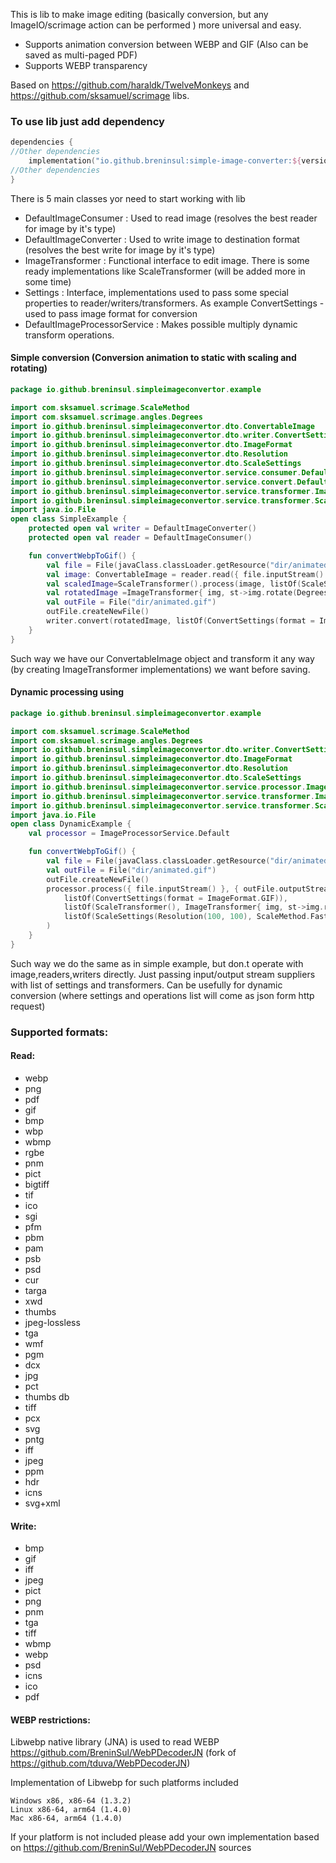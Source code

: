 This is lib to make image editing (basically conversion, but any ImageIO/scrimage action can be performed ) more universal and easy.



- Supports animation conversion between WEBP and GIF (Also can be saved as multi-paged PDF)
- Supports WEBP transparency

Based on https://github.com/haraldk/TwelveMonkeys and https://github.com/sksamuel/scrimage libs.

### To use lib just add dependency

````kotlin
dependencies {
//Other dependencies
    implementation("io.github.breninsul:simple-image-converter:${version}")
//Other dependencies
}
````

There is 5 main classes yor need to start working with lib
- DefaultImageConsumer : Used to read image (resolves the best reader for image by it's type)
- DefaultImageConverter : Used to write image to destination format (resolves the best write for image by it's type)
- ImageTransformer : Functional interface to edit image. There is some ready implementations like ScaleTransformer (will be added more in some time)
- Settings : Interface, implementations used to pass some special properties to reader/writers/transformers. As example ConvertSettings - used to pass image format for conversion
- DefaultImageProcessorService : Makes possible multiply dynamic transform operations. 


#### Simple conversion (Conversion animation to static with scaling and rotating)

````kotlin
package io.github.breninsul.simpleimageconvertor.example

import com.sksamuel.scrimage.ScaleMethod
import com.sksamuel.scrimage.angles.Degrees
import io.github.breninsul.simpleimageconvertor.dto.ConvertableImage
import io.github.breninsul.simpleimageconvertor.dto.writer.ConvertSettings
import io.github.breninsul.simpleimageconvertor.dto.ImageFormat
import io.github.breninsul.simpleimageconvertor.dto.Resolution
import io.github.breninsul.simpleimageconvertor.dto.ScaleSettings
import io.github.breninsul.simpleimageconvertor.service.consumer.DefaultImageConsumer
import io.github.breninsul.simpleimageconvertor.service.convert.DefaultImageConverter
import io.github.breninsul.simpleimageconvertor.service.transformer.ImageTransformer
import io.github.breninsul.simpleimageconvertor.service.transformer.ScaleTransformer
import java.io.File
open class SimpleExample {
    protected open val writer = DefaultImageConverter()
    protected open val reader = DefaultImageConsumer()

    fun convertWebpToGif() {
        val file = File(javaClass.classLoader.getResource("dir/animated-webp.webp").toURI())
        val image: ConvertableImage = reader.read({ file.inputStream() }, listOf())
        val scaledImage=ScaleTransformer().process(image, listOf(ScaleSettings(Resolution(100, 100), ScaleMethod.FastScale)))
        val rotatedImage =ImageTransformer{ img, st->img.rotate(Degrees(90))}.process(scaledImage)
        val outFile = File("dir/animated.gif")
        outFile.createNewFile()
        writer.convert(rotatedImage, listOf(ConvertSettings(format = ImageFormat.GIF)), { outFile.outputStream() })
    }
}
````
Such way we have our ConvertableImage object and transform it any way (by creating ImageTransformer implementations) we want before saving.

#### Dynamic processing using 



````kotlin
package io.github.breninsul.simpleimageconvertor.example

import com.sksamuel.scrimage.ScaleMethod
import com.sksamuel.scrimage.angles.Degrees
import io.github.breninsul.simpleimageconvertor.dto.writer.ConvertSettings
import io.github.breninsul.simpleimageconvertor.dto.ImageFormat
import io.github.breninsul.simpleimageconvertor.dto.Resolution
import io.github.breninsul.simpleimageconvertor.dto.ScaleSettings
import io.github.breninsul.simpleimageconvertor.service.processor.ImageProcessorService
import io.github.breninsul.simpleimageconvertor.service.transformer.ImageTransformer
import io.github.breninsul.simpleimageconvertor.service.transformer.ScaleTransformer
import java.io.File
open class DynamicExample {
    val processor = ImageProcessorService.Default

    fun convertWebpToGif() {
        val file = File(javaClass.classLoader.getResource("dir/animated-webp.webp").toURI())
        val outFile = File("dir/animated.gif")
        outFile.createNewFile()
        processor.process({ file.inputStream() }, { outFile.outputStream() },
            listOf(ConvertSettings(format = ImageFormat.GIF)),
            listOf(ScaleTransformer(), ImageTransformer{ img, st->img.rotate(Degrees(90))}),
            listOf(ScaleSettings(Resolution(100, 100), ScaleMethod.FastScale))
        )
    }
}
````
Such way we do the same as in simple example, but don.t operate with image,readers,writers directly.
Just passing input/output stream suppliers with list of settings and transformers.
Can be usefully for dynamic conversion (where settings and operations list will come as json form  http request)


### Supported formats:
#### Read:
- webp
- png
- pdf
- gif
- bmp
- wbp
- wbmp
- rgbe
- pnm
- pict
- bigtiff
- tif
- ico
- sgi
- pfm
- pbm
- pam
- psb
- psd
- cur
- targa
- xwd
- thumbs
- jpeg-lossless
- tga
- wmf
- pgm
- dcx
- jpg
- pct
- thumbs db
- tiff
- pcx
- svg
- pntg
- iff
- jpeg
- ppm
- hdr
- icns
- svg+xml

#### Write:
- bmp
- gif
- iff
- jpeg
- pict
- png
- pnm
- tga
- tiff
- wbmp
- webp
- psd
- icns
- ico
- pdf


#### WEBP restrictions:
Libwebp native library (JNA) is used to read WEBP https://github.com/BreninSul/WebPDecoderJN (fork of https://github.com/tduva/WebPDecoderJN)

Implementation of Libwebp for such platforms included

    Windows x86, x86-64 (1.3.2)
    Linux x86-64, arm64 (1.4.0)
    Mac x86-64, arm64 (1.4.0)

If your platform is not included please add your own implementation based on https://github.com/BreninSul/WebPDecoderJN sources 
